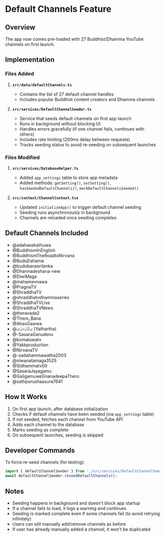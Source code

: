 # Default Channels Feature

## Overview
The app now comes pre-loaded with 27 Buddhist/Dhamma YouTube channels on first launch.

## Implementation

### Files Added

1. **`src/data/defaultChannels.ts`**
   - Contains the list of 27 default channel handles
   - Includes popular Buddhist content creators and Dhamma channels

2. **`src/services/DefaultChannelSeeder.ts`**
   - Service that seeds default channels on first app launch
   - Runs in background without blocking UI
   - Handles errors gracefully (if one channel fails, continues with others)
   - Includes rate limiting (200ms delay between requests)
   - Tracks seeding status to avoid re-seeding on subsequent launches

### Files Modified

1. **`src/services/DatabaseHelper.ts`**
   - Added `app_settings` table to store app metadata
   - Added methods: `getSetting()`, `setSetting()`, `hasSeededDefaultChannels()`, `markDefaultChannelsSeeded()`

2. **`src/context/ChannelContext.tsx`**
   - Updated `initializeApp()` to trigger default channel seeding
   - Seeding runs asynchronously in background
   - Channels are reloaded once seeding completes

## Default Channels Included

- @adahasekathuwa
- @BuddhismInEnglish
- @BuddhismTheRoadtoNirvana
- @BuduDahama
- @budubanasrilanka
- @Dharmadeshana-new
- @DiwiMaga
- @mahamevnawa
- @PragnaTV
- @ShraddhaTV
- @shraddhatvdhammaseries
- @ShraddhaTVLive
- @ShraddhaTVNews
- @theravada2
- @Thero_Bana
- @AhasGawwa
- @යථාර්ථය (Yathartha)
- @-SasaraGanudenu
- @bomaluwatv
- @Yakkproduction
- @NirvanaTV
- @-sadahammawatha2003
- @niwanatamaga3525
- @Sldhammatv00
- @SasaraJayagamu
- @GaligamuweGnanadeepaThero
- @sathpurushaasura7641

## How It Works

1. On first app launch, after database initialization
2. Checks if default channels have been seeded (via `app_settings` table)
3. If not seeded, fetches each channel from YouTube API
4. Adds each channel to the database
5. Marks seeding as complete
6. On subsequent launches, seeding is skipped

## Developer Commands

To force re-seed channels (for testing):
```typescript
import { defaultChannelSeeder } from './src/services/DefaultChannelSeeder';
await defaultChannelSeeder.reseedDefaultChannels();
```

## Notes

- Seeding happens in background and doesn't block app startup
- If a channel fails to load, it logs a warning and continues
- Seeding is marked complete even if some channels fail (to avoid retrying infinitely)
- Users can still manually add/remove channels as before
- If user has already manually added a channel, it won't be duplicated
